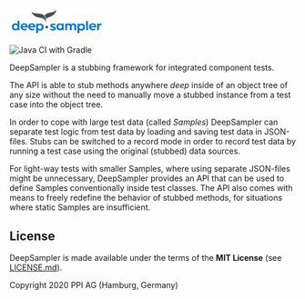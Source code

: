 <img src="https://github.com/ppi-ag/deep-sampler/blob/main/docs/assets/logo.svg" alt="DeepSampler" width="33%"/>

![Java CI with Gradle](https://github.com/ppi-ag/deep-sampler/workflows/Java%20CI%20with%20Gradle/badge.svg)

DeepSampler is a stubbing framework for integrated component tests. 

The API is able to stub
methods anywhere _deep_ inside of an object tree of any size without the need to manually move a stubbed instance 
from a test case into the object tree. 

In order to cope with large test data (called _Samples_) DeepSampler can separate test logic from test data by loading
and saving test data in JSON-files. Stubs can be switched to a record mode in order to record test data by running 
a test case using the original (stubbed) data sources. 

For light-way tests with smaller Samples, where using separate JSON-files might be unnecessary, DeepSampler 
provides an API that can be used to define Samples
conventionally inside test classes. The API also comes with means to freely redefine the behavior of stubbed methods,
for situations where static Samples are insufficient. 

## License
DeepSampler is made available under the terms of the __MIT License__ (see [LICENSE.md](./LICENSE.md)).

Copyright 2020 PPI AG (Hamburg, Germany)

